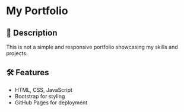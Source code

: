 # My Portfolio

## 🚀 Description
This is not a simple and responsive portfolio showcasing my skills and projects.

## 🛠️ Features
- HTML, CSS, JavaScript
- Bootstrap for styling
- GitHub Pages for deployment
